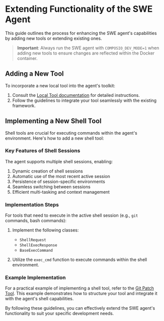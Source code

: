 # Extending Functionality of the SWE Agent

This guide outlines the process for enhancing the SWE agent's capabilities by adding new tools or extending existing ones.

> **Important**: Always run the SWE agent with `COMPOSIO_DEV_MODE=1` when adding new tools to ensure changes are reflected within the Docker container.

## Adding a New Tool

To incorporate a new local tool into the agent's toolkit:

1. Consult the [Local Tool documentation](https://docs.composio.dev/sdk/python/local_tools) for detailed instructions.
2. Follow the guidelines to integrate your tool seamlessly with the existing framework.

## Implementing a New Shell Tool

Shell tools are crucial for executing commands within the agent's environment. Here's how to add a new shell tool:

### Key Features of Shell Sessions

The agent supports multiple shell sessions, enabling:

1. Dynamic creation of shell sessions
2. Automatic use of the most recent active session
3. Persistence of session-specific environments
4. Seamless switching between sessions
5. Efficient multi-tasking and context management

### Implementation Steps

For tools that need to execute in the active shell session (e.g., `git` commands, bash commands):

1. Implement the following classes:

   - `ShellRequest`
   - `ShellExecResponse`
   - `BaseExecCommand`

2. Utilize the `exec_cmd` function to execute commands within the shell environment.

### Example Implementation

For a practical example of implementing a shell tool, refer to the [Git Patch Tool](https://github.com/ComposioHQ/composio/blob/master/python/composio/tools/local/shelltool/git_cmds/actions/get_patch.py). This example demonstrates how to structure your tool and integrate it with the agent's shell capabilities.

By following these guidelines, you can effectively extend the SWE agent's functionality to suit your specific development needs.
